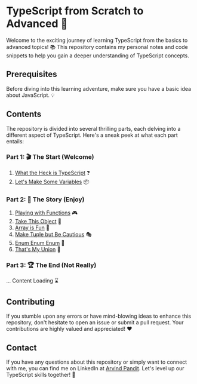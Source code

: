 # TypeScript from Scratch to Advanced 🚀

Welcome to the exciting journey of learning TypeScript from the basics to advanced topics! 📚 This repository contains my personal notes and code snippets to help you gain a deeper understanding of TypeScript concepts.

## Prerequisites

Before diving into this learning adventure, make sure you have a basic idea about JavaScript. 💡

## Contents

The repository is divided into several thrilling parts, each delving into a different aspect of TypeScript. Here's a sneak peek at what each part entails:

### Part 1: 🎬 The Start (Welcome)

1. [What the Heck is TypeScript](https://github.com/arvindpndit/TypeScript/blob/master/01%20hello%20typescript/intro.md) ❓
2. [Let's Make Some Variables](https://github.com/arvindpndit/TypeScript/blob/master/01%20hello%20typescript/variable.md) 📦

### Part 2: 🎢 The Story (Enjoy)

1. [Playing with Functions](https://github.com/arvindpndit/TypeScript/blob/master/02%20functions/functions.md) 🎮
2. [Take This Object](https://github.com/arvindpndit/TypeScript/blob/master/03%20objects/objects.md) 🧩
3. [Array is Fun](https://github.com/arvindpndit/TypeScript/blob/master/04%20arrays/arrays.md) 🎉
4. [Make Tuple but Be Cautious](https://github.com/arvindpndit/TypeScript/blob/master/05%20tuple/tuple.md) 🎭
5. [Enum Enum Enum](https://github.com/arvindpndit/TypeScript/blob/master/06%20enums/enum.md) 🌌
6. [That's My Union](https://github.com/arvindpndit/TypeScript/blob/master/07%20union/union.md) 🔗

### Part 3: 🏆 The End (Not Really)

... Content Loading ⌛

## Contributing

If you stumble upon any errors or have mind-blowing ideas to enhance this repository, don't hesitate to open an issue or submit a pull request. Your contributions are highly valued and appreciated! ❤️

## Contact

If you have any questions about this repository or simply want to connect with me, you can find me on LinkedIn at [Arvind Pandit](https://www.linkedin.com/in/arvindpndit/). Let's level up our TypeScript skills together! :rocket:

